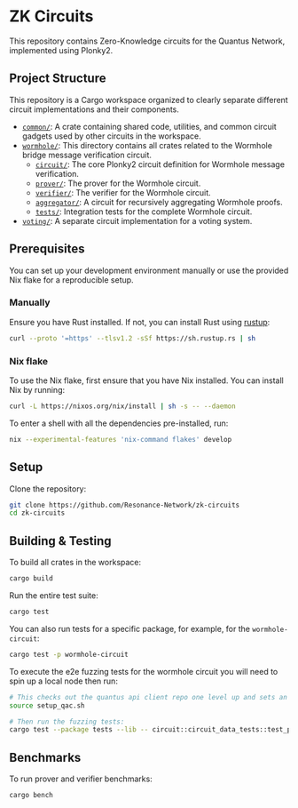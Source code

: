 # ZK Circuits

This repository contains Zero-Knowledge circuits for the Quantus Network, implemented using Plonky2.

## Project Structure

This repository is a Cargo workspace organized to clearly separate different circuit implementations and their components.

- [`common/`](./common/): A crate containing shared code, utilities, and common circuit gadgets used by other circuits in the workspace.
- [`wormhole/`](./wormhole/): This directory contains all crates related to the Wormhole bridge message verification circuit.
  - [`circuit/`](./wormhole/circuit/): The core Plonky2 circuit definition for Wormhole message verification.
  - [`prover/`](./wormhole/prover/): The prover for the Wormhole circuit.
  - [`verifier/`](./wormhole/verifier/): The verifier for the Wormhole circuit.
  - [`aggregator/`](./wormhole/aggregator/): A circuit for recursively aggregating Wormhole proofs.
  - [`tests/`](./wormhole/tests/): Integration tests for the complete Wormhole circuit.
- [`voting/`](./voting/): A separate circuit implementation for a voting system.

## Prerequisites

You can set up your development environment manually or use the provided Nix flake for a reproducible setup.

### Manually

Ensure you have Rust installed. If not, you can install Rust using [rustup](https://rustup.rs/):

```sh
curl --proto '=https' --tlsv1.2 -sSf https://sh.rustup.rs | sh
```

### Nix flake

To use the Nix flake, first ensure that you have Nix installed. You can install Nix by running:

```sh
curl -L https://nixos.org/nix/install | sh -s -- --daemon
```

To enter a shell with all the dependencies pre-installed, run:

```sh
nix --experimental-features 'nix-command flakes' develop
```

## Setup

Clone the repository:

```sh
git clone https://github.com/Resonance-Network/zk-circuits
cd zk-circuits
```

## Building & Testing

To build all crates in the workspace:

```sh
cargo build
```

Run the entire test suite:

```sh
cargo test
```

You can also run tests for a specific package, for example, for the `wormhole-circuit`:

```sh
cargo test -p wormhole-circuit
```

To execute the e2e fuzzing tests for the wormhole circuit you will need to spin up a local node then run: 

```sh
# This checks out the quantus api client repo one level up and sets an ENV variable with the path to it. 
source setup_qac.sh
```

```sh
# Then run the fuzzing tests:
cargo test --package tests --lib -- circuit::circuit_data_tests::test_prover_and_verifier_fuzzing --exact --show-output --ignored
```


## Benchmarks

To run prover and verifier benchmarks:

```sh
cargo bench
```
